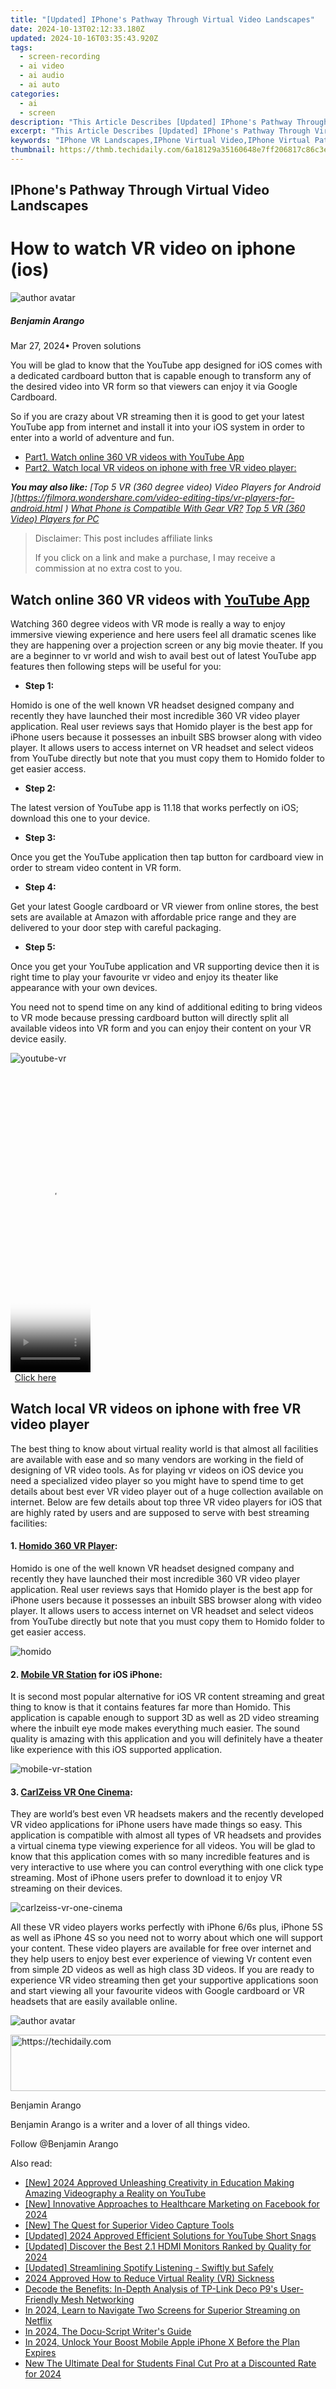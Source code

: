 ```yaml
---
title: "[Updated] IPhone's Pathway Through Virtual Video Landscapes"
date: 2024-10-13T02:12:33.180Z
updated: 2024-10-16T03:35:43.920Z
tags: 
  - screen-recording
  - ai video
  - ai audio
  - ai auto
categories: 
  - ai
  - screen
description: "This Article Describes [Updated] IPhone's Pathway Through Virtual Video Landscapes"
excerpt: "This Article Describes [Updated] IPhone's Pathway Through Virtual Video Landscapes"
keywords: "IPhone VR Landscapes,IPhone Virtual Video,IPhone Virtual Path,IPhone VR Journey,IPhone in VR Worlds,Apple's iPhone VR,IPhone Video VR"
thumbnail: https://thmb.techidaily.com/6a18129a35160648e7ff206817c86c3e7a35764f1e5155e4ea51973b0ba8c3ca.jpg
---
```


## IPhone's Pathway Through Virtual Video Landscapes

# How to watch VR video on iphone (ios)

![author avatar](https://images.wondershare.com/filmora/article-images/benjamin-arango-author.jpg)

##### Benjamin Arango

 Mar 27, 2024• Proven solutions

 You will be glad to know that the YouTube app designed for iOS comes with a dedicated cardboard button that is capable enough to transform any of the desired video into VR form so that viewers can enjoy it via Google Cardboard.

 So if you are crazy about VR streaming then it is good to get your latest YouTube app from internet and install it into your iOS system in order to enter into a world of adventure and fun.

* [Part1\. Watch online 360 VR videos with YouTube App](#part1)
* [Part2\. Watch local VR videos on iphone with free VR video player:](#part2)
  
 **_You may also like:_**
_[Top 5 VR (360 degree video) Video Players for Android ](<https://filmora.wondershare.com/video-editing-tips/vr-players-for-android.html>_
 _)_
_[What Phone is Compatible With Gear VR?](https://tools.techidaily.com/wondershare/filmora/download/)_
_[Top 5 VR (360 Video) Players for PC]( https://filmora.wondershare.com/video-editing-tips/vr-players-for-pc.html )_

>  Disclaimer: This post includes affiliate links
>
>  If you click on a link and make a purchase, I may receive a commission at no extra cost to you.
>

## Watch online 360 VR videos with [YouTube App](https://itunes.apple.com/cn/app/vr-video-360/id1114495178?mt=8  )

 Watching 360 degree videos with VR mode is really a way to enjoy immersive viewing experience and here users feel all dramatic scenes like they are happening over a projection screen or any big movie theater. If you are a beginner to vr world and wish to avail best out of latest YouTube app features then following steps will be useful for you:

* **Step 1:**

 Homido is one of the well known VR headset designed company and recently they have launched their most incredible 360 VR video player application. Real user reviews says that Homido player is the best app for iPhone users because it possesses an inbuilt SBS browser along with video player. It allows users to access internet on VR headset and select videos from YouTube directly but note that you must copy them to Homido folder to get easier access.

* **Step 2:**

 The latest version of YouTube app is 11.18 that works perfectly on iOS; download this one to your device.

* **Step 3:**

 Once you get the YouTube application then tap button for cardboard view in order to stream video content in VR form.

* **Step 4:**

 Get your latest Google cardboard or VR viewer from online stores, the best sets are available at Amazon with affordable price range and they are delivered to your door step with careful packaging.

* **Step 5:**

 Once you get your YouTube application and VR supporting device then it is right time to play your favourite vr video and enjoy its theater like appearance with your own devices.

 You need not to spend time on any kind of additional editing to bring videos to VR mode because pressing cardboard button will directly split all available videos into VR form and you can enjoy their content on your VR device easily.

![youtube-vr](https://images.wondershare.com/filmora/resource/youtube-vr.jpg
  )

<!-- affiliate ads begin -->
<span id="1976998">
					<video width="128" height="480" style="cursor:pointer"
           poster="//a.impactradius-go.com/display-clicktoplayimage/1976998.png"
           onclick="if(!this.playClicked){this.play();this.setAttribute('controls',true);this.playClicked=true;}">
	   <source src="//a.impactradius-go.com/display-ad/22993-1976998">
	   <img src="//a.impactradius-go.com/display-clicktoplayimage/1976998.png" style="border: none; height: 100%; width: 100%; object-fit: contain">
	</video>
	<div style="width:80px;text-align:center"><a href="javascript:window.open(decodeURIComponent('https%3A%2F%2Fhomestyler.sjv.io%2Fc%2F5597632%2F1976998%2F22993'), '_blank');void(0);">Click here</a></div>
</span>
<img height="0" width="0" src="https://imp.pxf.io/i/5597632/1976998/22993" style="position:absolute;visibility:hidden;" border="0" />
<!-- affiliate ads end -->

## Watch local VR videos on iphone with free VR video player

 The best thing to know about virtual reality world is that almost all facilities are available with ease and so many vendors are working in the field of designing of VR video tools. As for playing vr videos on iOS device you need a specialized video player so you might have to spend time to get details about best ever VR video player out of a huge collection available on internet. Below are few details about top three VR video players for iOS that are highly rated by users and are supposed to serve with best streaming facilities:

#### **1\. [Homido 360 VR Player]( https://itunes.apple.com/cn/app/homido-360-vr-player/id909196467?mt=8 ):**

 Homido is one of the well known VR headset designed company and recently they have launched their most incredible 360 VR video player application. Real user reviews says that Homido player is the best app for iPhone users because it possesses an inbuilt SBS browser along with video player. It allows users to access internet on VR headset and select videos from YouTube directly but note that you must copy them to Homido folder to get easier access.

![homido](https://images.wondershare.com/filmora/resource/homido.jpg
  )

#### **2\. [Mobile VR Station]( https://itunes.apple.com/cn/app/mobile-vr-station/id959820493?mt=8 ) for iOS iPhone:**

 It is second most popular alternative for iOS VR content streaming and great thing to know is that it contains features far more than Homido. This application is capable enough to support 3D as well as 2D video streaming where the inbuilt eye mode makes everything much easier. The sound quality is amazing with this application and you will definitely have a theater like experience with this iOS supported application.

![mobile-vr-station]( https://images.wondershare.com/filmora/resource/mobile-vr-station.jpg
 )

#### **3\. [CarlZeiss VR One Cinema](https://itunes.apple.com/cn/app/vr-one-cinema/id945065060?mt=8  ):**

 They are world’s best even VR headsets makers and the recently developed VR video applications for iPhone users have made things so easy. This application is compatible with almost all types of VR headsets and provides a virtual cinema type viewing experience for all videos. You will be glad to know that this application comes with so many incredible features and is very interactive to use where you can control everything with one click type streaming. Most of iPhone users prefer to download it to enjoy VR streaming on their devices.

![carlzeiss-vr-one-cinema](https://images.wondershare.com/filmora/resource/carlzeiss-vr-one-cinema.jpg
  )

 All these VR video players works perfectly with iPhone 6/6s plus, iPhone 5S as well as iPhone 4S so you need not to worry about which one will support your content. These video players are available for free over internet and they help users to enjoy best ever experience of viewing Vr content even from simple 2D videos as well as high class 3D videos. If you are ready to experience VR video streaming then get your supportive applications soon and start viewing all your favourite videos with Google cardboard or VR headsets that are easily available online.

![author avatar](https://images.wondershare.com/filmora/article-images/benjamin-arango-author.jpg)

<!-- affiliate ads begin -->
<a href="https://appsumo.8odi.net/c/5597632/2082539/7443" target="_top" id="2082539">
  <img src="//a.impactradius-go.com/display-ad/7443-2082539" border="0" alt="https://techidaily.com" width="728" height="90"/>
</a>
<img height="0" width="0" src="https://appsumo.8odi.net/i/5597632/2082539/7443" style="position:absolute;visibility:hidden;" border="0" />
<!-- affiliate ads end -->

Benjamin Arango

Benjamin Arango is a writer and a lover of all things video.

Follow @Benjamin Arango


<ins class="adsbygoogle"
     style="display:block"
     data-ad-format="autorelaxed"
     data-ad-client="ca-pub-7571918770474297"
     data-ad-slot="1223367746"></ins>



<ins class="adsbygoogle"
     style="display:block"
     data-ad-client="ca-pub-7571918770474297"
     data-ad-slot="8358498916"
     data-ad-format="auto"
     data-full-width-responsive="true"></ins>


<span class="atpl-alsoreadstyle">Also read:</span>
<div><ul>
<li><a href="https://youtube-docs.techidaily.com/024-approved-unleashing-creativity-in-education-making-amazing-videography-a-reality-on-youtube/"><u>[New] 2024 Approved Unleashing Creativity in Education Making Amazing Videography a Reality on YouTube</u></a></li>
<li><a href="https://fox-access.techidaily.com/new-innovative-approaches-to-healthcare-marketing-on-facebook-for-2024/"><u>[New] Innovative Approaches to Healthcare Marketing on Facebook for 2024</u></a></li>
<li><a href="https://screen-mirroring-recording.techidaily.com/new-the-quest-for-superior-video-capture-tools/"><u>[New] The Quest for Superior Video Capture Tools</u></a></li>
<li><a href="https://facebook-video-share.techidaily.com/updated-2024-approved-efficient-solutions-for-youtube-short-snags/"><u>[Updated] 2024 Approved Efficient Solutions for YouTube Short Snags</u></a></li>
<li><a href="https://fox-access.techidaily.com/updated-discover-the-best-21-hdmi-monitors-ranked-by-quality-for-2024/"><u>[Updated] Discover the Best 2.1 HDMI Monitors Ranked by Quality for 2024</u></a></li>
<li><a href="https://fox-info.techidaily.com/updated-streamlining-spotify-listening-swiftly-but-safely/"><u>[Updated] Streamlining Spotify Listening - Swiftly but Safely</u></a></li>
<li><a href="https://fox-access.techidaily.com/2024-approved-how-to-reduce-virtual-reality-vr-sickness/"><u>2024 Approved How to Reduce Virtual Reality (VR) Sickness</u></a></li>
<li><a href="https://buynow-marvelous.techidaily.com/decode-the-benefits-in-depth-analysis-of-tp-link-deco-p9s-user-friendly-mesh-networking/"><u>Decode the Benefits: In-Depth Analysis of TP-Link Deco P9's User-Friendly Mesh Networking</u></a></li>
<li><a href="https://fox-access.techidaily.com/in-2024-learn-to-navigate-two-screens-for-superior-streaming-on-netflix/"><u>In 2024, Learn to Navigate Two Screens for Superior Streaming on Netflix</u></a></li>
<li><a href="https://fox-access.techidaily.com/in-2024-the-docu-script-writers-guide/"><u>In 2024, The Docu-Script Writer's Guide</u></a></li>
<li><a href="https://sim-unlock.techidaily.com/in-2024-unlock-your-boost-mobile-apple-iphone-x-before-the-plan-expires-by-drfone-ios/"><u>In 2024, Unlock Your Boost Mobile Apple iPhone X Before the Plan Expires</u></a></li>
<li><a href="https://ai-video-apps.techidaily.com/new-the-ultimate-deal-for-students-final-cut-pro-at-a-discounted-rate-for-2024/"><u>New The Ultimate Deal for Students Final Cut Pro at a Discounted Rate for 2024</u></a></li>
</ul></div>


